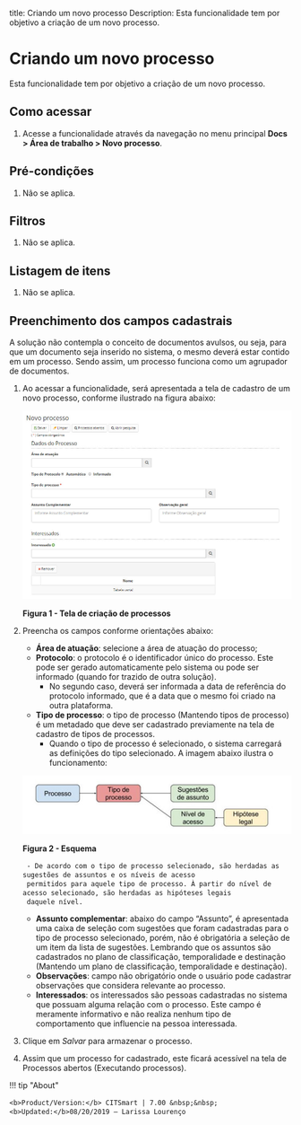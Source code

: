 title: Criando um novo processo
Description: Esta funcionalidade tem por objetivo a criação de um novo processo.
# Criando um novo processo

Esta funcionalidade tem por objetivo a criação de um novo processo.

Como acessar
---------------

1. Acesse a funcionalidade através da navegação no menu principal **Docs > Área de trabalho > Novo processo**.

Pré-condições
----------------

1. Não se aplica.

Filtros
----------

1. Não se aplica.

Listagem de itens
--------------------

1. Não se aplica.

Preenchimento dos campos cadastrais
--------------------------------------

A solução não contempla o conceito de documentos avulsos, ou seja, para que um documento seja inserido no sistema, o mesmo
deverá estar contido em um processo. Sendo assim, um processo funciona como um agrupador de documentos.

1. Ao acessar a funcionalidade, será apresentada a tela de cadastro de um novo processo, conforme ilustrado na figura abaixo:

    ![Criação](images/novo.img1.jpg)
    
    **Figura 1 - Tela de criação de processos**
    
2. Preencha os campos conforme orientações abaixo:

    - **Área de atuação**: selecione a área de atuação do processo;
    - **Protocolo**: o protocolo é o identificador único do processo. Este pode ser gerado automaticamente pelo sistema ou 
    pode ser informado (quando for trazido de outra solução).
        - No segundo caso, deverá ser informada a data de referência do protocolo informado, que é a data que o mesmo foi
        criado na outra plataforma.
    - **Tipo de processo**: o tipo de processo (Mantendo tipos de processo) é um metadado que deve ser cadastrado previamente 
    na tela de cadastro de tipos de processos.
        - Quando o tipo de processo é selecionado, o sistema carregará as definições do tipo selecionado. A imagem abaixo ilustra o funcionamento:

    ![Esquema](images/novo.img2.jpg)
    
    **Figura 2 - Esquema**
    
        - De acordo com o tipo de processo selecionado, são herdadas as sugestões de assuntos e os níveis de acesso 
        permitidos para aquele tipo de processo. À partir do nível de acesso selecionado, são herdadas as hipóteses legais
        daquele nível.
    - **Assunto complementar**: abaixo do campo “Assunto”, é apresentada uma caixa de seleção com sugestões que foram 
    cadastradas para o tipo de processo selecionado, porém, não é obrigatória a seleção de um item da lista de sugestões. 
    Lembrando que os assuntos são cadastrados no plano de classificação, temporalidade e destinação (Mantendo um plano de 
    classificação, temporalidade e destinação).
    - **Observações**: campo não obrigatório onde o usuário pode cadastrar observações que considera relevante ao processo.
    - **Interessados**: os interessados são pessoas cadastradas no sistema que possuam alguma relação com o processo. Este 
    campo é meramente informativo e não realiza nenhum tipo de comportamento que influencie na pessoa interessada.
    
3. Clique em *Salvar* para armazenar o processo.

4. Assim que um processo for cadastrado, este ficará acessível na tela de Processos abertos (Executando processos).

!!! tip "About"

    <b>Product/Version:</b> CITSmart | 7.00 &nbsp;&nbsp;
    <b>Updated:</b>08/20/2019 – Larissa Lourenço













